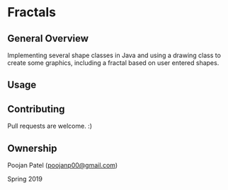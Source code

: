 # Fractals

## General Overview
Implementing several shape classes in Java and using a drawing class to create some graphics, including a fractal based on user entered shapes.

## Usage


## Contributing
Pull requests are welcome. :)

## Ownership
Poojan Patel (poojanp00@gmail.com)

Spring 2019
